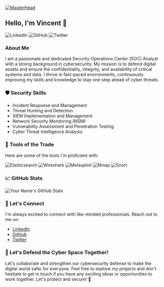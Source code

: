 [![MasterHead](https://camo.githubusercontent.com/ba9f3bd30647e352a3f5e1e45eb45c6ec7bad6155cd16aaedf4a426738da0ca5/68747470733a2f2f696e646f616e616c79746963612e636f6d2f7374617469632f696d616765732f62616e6e6572722e676966)](https://vincent-chege.io)

## Hello, I'm Vincent :wave:

![LinkedIn](https://img.shields.io/badge/LinkedIn-Connect-blue?style=flat&logo=linkedin)
![GitHub](https://img.shields.io/badge/GitHub-Follow-black?style=flat&logo=github)
![Twitter](https://img.shields.io/badge/Twitter-Follow-blue?style=flat&logo=twitter)

### About Me

I am a passionate and dedicated Security Operations Center (SOC) Analyst with a strong background in cybersecurity. My mission is to defend digital assets and ensure the confidentiality, integrity, and availability of critical systems and data. I thrive in fast-paced environments, continuously improving my skills and knowledge to stay one step ahead of cyber threats.



### 🛡️ Security Skills

- Incident Response and Management
- Threat Hunting and Detection
- SIEM Implementation and Management
- Network Security Monitoring (NSM)
- Vulnerability Assessment and Penetration Testing
- Cyber Threat Intelligence Analysis

### 🧰 Tools of the Trade

Here are some of the tools I'm proficient with:

![Elasticsearch](https://img.shields.io/badge/Elasticsearch-Proficient-informational?style=flat&logo=elasticsearch&logoColor=white&color=green)
![Wireshark](https://img.shields.io/badge/Wireshark-Advanced-informational?style=flat&logo=wireshark&logoColor=white&color=blue)
![Metasploit](https://img.shields.io/badge/Metasploit-Intermediate-informational?style=flat&logo=metasploit&logoColor=white&color=orange)
![Nmap](https://img.shields.io/badge/Nmap-Advanced-informational?style=flat&logo=nmap&logoColor=white&color=yellow)
![Snort](https://img.shields.io/badge/Snort-Intermediate-informational?style=flat&logo=snort&logoColor=white&color=blue)



### 📈 GitHub Stats

![Your Name's GitHub Stats](https://github-readme-stats.vercel.app/api?username=vincent-chege&show_icons=true&theme=radical)

### 🤝 Let's Connect

I'm always excited to connect with like-minded professionals. Reach out to me on:

- [LinkedIn](https://www.linkedin.com/in/your-linkedin-profile)
- [GitHub](https://github.com/vincent-chege)
- [Twitter](https://twitter.com/_vincentchege)

### 🚀 Let's Defend the Cyber Space Together!

Let's collaborate and strengthen our cybersecurity defense to make the digital world safer for everyone. Feel free to explore my projects and don't hesitate to get in touch if you have any exciting ideas or opportunities to work together. Let's protect and secure! :rocket:
